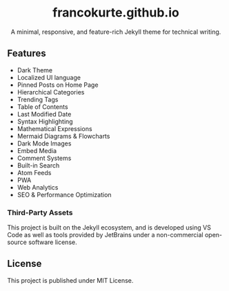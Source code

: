 <!-- markdownlint-disable-next-line -->
<div align="center">

  <!-- markdownlint-disable-next-line -->
  # francokurte.github.io

  A minimal, responsive, and feature-rich Jekyll theme for technical writing.
  
</div>

## Features

- Dark Theme
- Localized UI language
- Pinned Posts on Home Page
- Hierarchical Categories
- Trending Tags
- Table of Contents
- Last Modified Date
- Syntax Highlighting
- Mathematical Expressions
- Mermaid Diagrams & Flowcharts
- Dark Mode Images
- Embed Media
- Comment Systems
- Built-in Search
- Atom Feeds
- PWA
- Web Analytics
- SEO & Performance Optimization

### Third-Party Assets

This project is built on the Jekyll ecosystem, and is developed using VS Code as well as tools provided by JetBrains under a non-commercial open-source software license.

## License

This project is published under MIT License.
